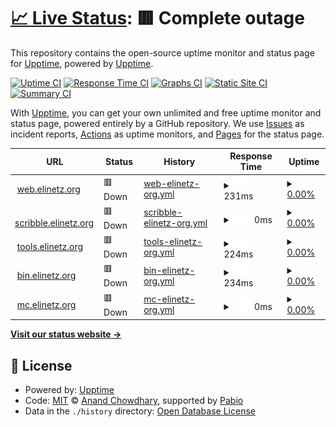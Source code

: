 # [📈 Live Status](https://status.elinetz.org): <!--live status--> **🟥 Complete outage**

This repository contains the open-source uptime monitor and status page for [Upptime](https://upptime.js.org), powered by [Upptime](https://github.com/upptime/upptime).

[![Uptime CI](https://github.com/upptime/upptime/workflows/Uptime%20CI/badge.svg)](https://github.com/upptime/upptime/actions?query=workflow%3A%22Uptime+CI%22)
[![Response Time CI](https://github.com/upptime/upptime/workflows/Response%20Time%20CI/badge.svg)](https://github.com/upptime/upptime/actions?query=workflow%3A%22Response+Time+CI%22)
[![Graphs CI](https://github.com/upptime/upptime/workflows/Graphs%20CI/badge.svg)](https://github.com/upptime/upptime/actions?query=workflow%3A%22Graphs+CI%22)
[![Static Site CI](https://github.com/upptime/upptime/workflows/Static%20Site%20CI/badge.svg)](https://github.com/upptime/upptime/actions?query=workflow%3A%22Static+Site+CI%22)
[![Summary CI](https://github.com/upptime/upptime/workflows/Summary%20CI/badge.svg)](https://github.com/upptime/upptime/actions?query=workflow%3A%22Summary+CI%22)

With [Upptime](https://upptime.js.org), you can get your own unlimited and free uptime monitor and status page, powered entirely by a GitHub repository. We use [Issues](https://github.com/upptime/upptime/issues) as incident reports, [Actions](https://github.com/upptime/upptime/actions) as uptime monitors, and [Pages](https://status.elinetz.org) for the status page.

<!--start: status pages-->
<!-- This summary is generated by Upptime (https://github.com/upptime/upptime) -->
<!-- Do not edit this manually, your changes will be overwritten -->
<!-- prettier-ignore -->
| URL | Status | History | Response Time | Uptime |
| --- | ------ | ------- | ------------- | ------ |
| <img alt="" src="https://icons.duckduckgo.com/ip3/web.elinetz.org.ico" height="13"> [web.elinetz.org](https://web.elinetz.org) | 🟥 Down | [web-elinetz-org.yml](https://github.com/kotbraten/upptime/commits/HEAD/history/web-elinetz-org.yml) | <details><summary><img alt="Response time graph" src="./graphs/web-elinetz-org/response-time-week.png" height="20"> 231ms</summary><br><a href="https://status.elinetz.org/history/web-elinetz-org"><img alt="Response time 225" src="https://img.shields.io/endpoint?url=https%3A%2F%2Fraw.githubusercontent.com%2Fkotbraten%2Fupptime%2FHEAD%2Fapi%2Fweb-elinetz-org%2Fresponse-time.json"></a><br><a href="https://status.elinetz.org/history/web-elinetz-org"><img alt="24-hour response time 229" src="https://img.shields.io/endpoint?url=https%3A%2F%2Fraw.githubusercontent.com%2Fkotbraten%2Fupptime%2FHEAD%2Fapi%2Fweb-elinetz-org%2Fresponse-time-day.json"></a><br><a href="https://status.elinetz.org/history/web-elinetz-org"><img alt="7-day response time 231" src="https://img.shields.io/endpoint?url=https%3A%2F%2Fraw.githubusercontent.com%2Fkotbraten%2Fupptime%2FHEAD%2Fapi%2Fweb-elinetz-org%2Fresponse-time-week.json"></a><br><a href="https://status.elinetz.org/history/web-elinetz-org"><img alt="30-day response time 221" src="https://img.shields.io/endpoint?url=https%3A%2F%2Fraw.githubusercontent.com%2Fkotbraten%2Fupptime%2FHEAD%2Fapi%2Fweb-elinetz-org%2Fresponse-time-month.json"></a><br><a href="https://status.elinetz.org/history/web-elinetz-org"><img alt="1-year response time 225" src="https://img.shields.io/endpoint?url=https%3A%2F%2Fraw.githubusercontent.com%2Fkotbraten%2Fupptime%2FHEAD%2Fapi%2Fweb-elinetz-org%2Fresponse-time-year.json"></a></details> | <details><summary><a href="https://status.elinetz.org/history/web-elinetz-org">0.00%</a></summary><a href="https://status.elinetz.org/history/web-elinetz-org"><img alt="All-time uptime 0.00%" src="https://img.shields.io/endpoint?url=https%3A%2F%2Fraw.githubusercontent.com%2Fkotbraten%2Fupptime%2FHEAD%2Fapi%2Fweb-elinetz-org%2Fuptime.json"></a><br><a href="https://status.elinetz.org/history/web-elinetz-org"><img alt="24-hour uptime 0.00%" src="https://img.shields.io/endpoint?url=https%3A%2F%2Fraw.githubusercontent.com%2Fkotbraten%2Fupptime%2FHEAD%2Fapi%2Fweb-elinetz-org%2Fuptime-day.json"></a><br><a href="https://status.elinetz.org/history/web-elinetz-org"><img alt="7-day uptime 0.00%" src="https://img.shields.io/endpoint?url=https%3A%2F%2Fraw.githubusercontent.com%2Fkotbraten%2Fupptime%2FHEAD%2Fapi%2Fweb-elinetz-org%2Fuptime-week.json"></a><br><a href="https://status.elinetz.org/history/web-elinetz-org"><img alt="30-day uptime 0.00%" src="https://img.shields.io/endpoint?url=https%3A%2F%2Fraw.githubusercontent.com%2Fkotbraten%2Fupptime%2FHEAD%2Fapi%2Fweb-elinetz-org%2Fuptime-month.json"></a><br><a href="https://status.elinetz.org/history/web-elinetz-org"><img alt="1-year uptime 0.00%" src="https://img.shields.io/endpoint?url=https%3A%2F%2Fraw.githubusercontent.com%2Fkotbraten%2Fupptime%2FHEAD%2Fapi%2Fweb-elinetz-org%2Fuptime-year.json"></a></details>
| <img alt="" src="https://icons.duckduckgo.com/ip3/scribble.elinetz.org.org.ico" height="13"> [scribble.elinetz.org](https://scribble.elinetz.org.org) | 🟥 Down | [scribble-elinetz-org.yml](https://github.com/kotbraten/upptime/commits/HEAD/history/scribble-elinetz-org.yml) | <details><summary><img alt="Response time graph" src="./graphs/scribble-elinetz-org/response-time-week.png" height="20"> 0ms</summary><br><a href="https://status.elinetz.org/history/scribble-elinetz-org"><img alt="Response time 0" src="https://img.shields.io/endpoint?url=https%3A%2F%2Fraw.githubusercontent.com%2Fkotbraten%2Fupptime%2FHEAD%2Fapi%2Fscribble-elinetz-org%2Fresponse-time.json"></a><br><a href="https://status.elinetz.org/history/scribble-elinetz-org"><img alt="24-hour response time 0" src="https://img.shields.io/endpoint?url=https%3A%2F%2Fraw.githubusercontent.com%2Fkotbraten%2Fupptime%2FHEAD%2Fapi%2Fscribble-elinetz-org%2Fresponse-time-day.json"></a><br><a href="https://status.elinetz.org/history/scribble-elinetz-org"><img alt="7-day response time 0" src="https://img.shields.io/endpoint?url=https%3A%2F%2Fraw.githubusercontent.com%2Fkotbraten%2Fupptime%2FHEAD%2Fapi%2Fscribble-elinetz-org%2Fresponse-time-week.json"></a><br><a href="https://status.elinetz.org/history/scribble-elinetz-org"><img alt="30-day response time 0" src="https://img.shields.io/endpoint?url=https%3A%2F%2Fraw.githubusercontent.com%2Fkotbraten%2Fupptime%2FHEAD%2Fapi%2Fscribble-elinetz-org%2Fresponse-time-month.json"></a><br><a href="https://status.elinetz.org/history/scribble-elinetz-org"><img alt="1-year response time 0" src="https://img.shields.io/endpoint?url=https%3A%2F%2Fraw.githubusercontent.com%2Fkotbraten%2Fupptime%2FHEAD%2Fapi%2Fscribble-elinetz-org%2Fresponse-time-year.json"></a></details> | <details><summary><a href="https://status.elinetz.org/history/scribble-elinetz-org">0.00%</a></summary><a href="https://status.elinetz.org/history/scribble-elinetz-org"><img alt="All-time uptime 0.00%" src="https://img.shields.io/endpoint?url=https%3A%2F%2Fraw.githubusercontent.com%2Fkotbraten%2Fupptime%2FHEAD%2Fapi%2Fscribble-elinetz-org%2Fuptime.json"></a><br><a href="https://status.elinetz.org/history/scribble-elinetz-org"><img alt="24-hour uptime 0.00%" src="https://img.shields.io/endpoint?url=https%3A%2F%2Fraw.githubusercontent.com%2Fkotbraten%2Fupptime%2FHEAD%2Fapi%2Fscribble-elinetz-org%2Fuptime-day.json"></a><br><a href="https://status.elinetz.org/history/scribble-elinetz-org"><img alt="7-day uptime 0.00%" src="https://img.shields.io/endpoint?url=https%3A%2F%2Fraw.githubusercontent.com%2Fkotbraten%2Fupptime%2FHEAD%2Fapi%2Fscribble-elinetz-org%2Fuptime-week.json"></a><br><a href="https://status.elinetz.org/history/scribble-elinetz-org"><img alt="30-day uptime 0.00%" src="https://img.shields.io/endpoint?url=https%3A%2F%2Fraw.githubusercontent.com%2Fkotbraten%2Fupptime%2FHEAD%2Fapi%2Fscribble-elinetz-org%2Fuptime-month.json"></a><br><a href="https://status.elinetz.org/history/scribble-elinetz-org"><img alt="1-year uptime 0.00%" src="https://img.shields.io/endpoint?url=https%3A%2F%2Fraw.githubusercontent.com%2Fkotbraten%2Fupptime%2FHEAD%2Fapi%2Fscribble-elinetz-org%2Fuptime-year.json"></a></details>
| <img alt="" src="https://icons.duckduckgo.com/ip3/tools.elinetz.org.ico" height="13"> [tools.elinetz.org](https://tools.elinetz.org) | 🟥 Down | [tools-elinetz-org.yml](https://github.com/kotbraten/upptime/commits/HEAD/history/tools-elinetz-org.yml) | <details><summary><img alt="Response time graph" src="./graphs/tools-elinetz-org/response-time-week.png" height="20"> 224ms</summary><br><a href="https://status.elinetz.org/history/tools-elinetz-org"><img alt="Response time 210" src="https://img.shields.io/endpoint?url=https%3A%2F%2Fraw.githubusercontent.com%2Fkotbraten%2Fupptime%2FHEAD%2Fapi%2Ftools-elinetz-org%2Fresponse-time.json"></a><br><a href="https://status.elinetz.org/history/tools-elinetz-org"><img alt="24-hour response time 221" src="https://img.shields.io/endpoint?url=https%3A%2F%2Fraw.githubusercontent.com%2Fkotbraten%2Fupptime%2FHEAD%2Fapi%2Ftools-elinetz-org%2Fresponse-time-day.json"></a><br><a href="https://status.elinetz.org/history/tools-elinetz-org"><img alt="7-day response time 224" src="https://img.shields.io/endpoint?url=https%3A%2F%2Fraw.githubusercontent.com%2Fkotbraten%2Fupptime%2FHEAD%2Fapi%2Ftools-elinetz-org%2Fresponse-time-week.json"></a><br><a href="https://status.elinetz.org/history/tools-elinetz-org"><img alt="30-day response time 212" src="https://img.shields.io/endpoint?url=https%3A%2F%2Fraw.githubusercontent.com%2Fkotbraten%2Fupptime%2FHEAD%2Fapi%2Ftools-elinetz-org%2Fresponse-time-month.json"></a><br><a href="https://status.elinetz.org/history/tools-elinetz-org"><img alt="1-year response time 210" src="https://img.shields.io/endpoint?url=https%3A%2F%2Fraw.githubusercontent.com%2Fkotbraten%2Fupptime%2FHEAD%2Fapi%2Ftools-elinetz-org%2Fresponse-time-year.json"></a></details> | <details><summary><a href="https://status.elinetz.org/history/tools-elinetz-org">0.00%</a></summary><a href="https://status.elinetz.org/history/tools-elinetz-org"><img alt="All-time uptime 0.00%" src="https://img.shields.io/endpoint?url=https%3A%2F%2Fraw.githubusercontent.com%2Fkotbraten%2Fupptime%2FHEAD%2Fapi%2Ftools-elinetz-org%2Fuptime.json"></a><br><a href="https://status.elinetz.org/history/tools-elinetz-org"><img alt="24-hour uptime 0.00%" src="https://img.shields.io/endpoint?url=https%3A%2F%2Fraw.githubusercontent.com%2Fkotbraten%2Fupptime%2FHEAD%2Fapi%2Ftools-elinetz-org%2Fuptime-day.json"></a><br><a href="https://status.elinetz.org/history/tools-elinetz-org"><img alt="7-day uptime 0.00%" src="https://img.shields.io/endpoint?url=https%3A%2F%2Fraw.githubusercontent.com%2Fkotbraten%2Fupptime%2FHEAD%2Fapi%2Ftools-elinetz-org%2Fuptime-week.json"></a><br><a href="https://status.elinetz.org/history/tools-elinetz-org"><img alt="30-day uptime 0.00%" src="https://img.shields.io/endpoint?url=https%3A%2F%2Fraw.githubusercontent.com%2Fkotbraten%2Fupptime%2FHEAD%2Fapi%2Ftools-elinetz-org%2Fuptime-month.json"></a><br><a href="https://status.elinetz.org/history/tools-elinetz-org"><img alt="1-year uptime 0.00%" src="https://img.shields.io/endpoint?url=https%3A%2F%2Fraw.githubusercontent.com%2Fkotbraten%2Fupptime%2FHEAD%2Fapi%2Ftools-elinetz-org%2Fuptime-year.json"></a></details>
| <img alt="" src="https://icons.duckduckgo.com/ip3/bin.elinetz.org.ico" height="13"> [bin.elinetz.org](https://bin.elinetz.org) | 🟥 Down | [bin-elinetz-org.yml](https://github.com/kotbraten/upptime/commits/HEAD/history/bin-elinetz-org.yml) | <details><summary><img alt="Response time graph" src="./graphs/bin-elinetz-org/response-time-week.png" height="20"> 234ms</summary><br><a href="https://status.elinetz.org/history/bin-elinetz-org"><img alt="Response time 216" src="https://img.shields.io/endpoint?url=https%3A%2F%2Fraw.githubusercontent.com%2Fkotbraten%2Fupptime%2FHEAD%2Fapi%2Fbin-elinetz-org%2Fresponse-time.json"></a><br><a href="https://status.elinetz.org/history/bin-elinetz-org"><img alt="24-hour response time 220" src="https://img.shields.io/endpoint?url=https%3A%2F%2Fraw.githubusercontent.com%2Fkotbraten%2Fupptime%2FHEAD%2Fapi%2Fbin-elinetz-org%2Fresponse-time-day.json"></a><br><a href="https://status.elinetz.org/history/bin-elinetz-org"><img alt="7-day response time 234" src="https://img.shields.io/endpoint?url=https%3A%2F%2Fraw.githubusercontent.com%2Fkotbraten%2Fupptime%2FHEAD%2Fapi%2Fbin-elinetz-org%2Fresponse-time-week.json"></a><br><a href="https://status.elinetz.org/history/bin-elinetz-org"><img alt="30-day response time 221" src="https://img.shields.io/endpoint?url=https%3A%2F%2Fraw.githubusercontent.com%2Fkotbraten%2Fupptime%2FHEAD%2Fapi%2Fbin-elinetz-org%2Fresponse-time-month.json"></a><br><a href="https://status.elinetz.org/history/bin-elinetz-org"><img alt="1-year response time 216" src="https://img.shields.io/endpoint?url=https%3A%2F%2Fraw.githubusercontent.com%2Fkotbraten%2Fupptime%2FHEAD%2Fapi%2Fbin-elinetz-org%2Fresponse-time-year.json"></a></details> | <details><summary><a href="https://status.elinetz.org/history/bin-elinetz-org">0.00%</a></summary><a href="https://status.elinetz.org/history/bin-elinetz-org"><img alt="All-time uptime 0.00%" src="https://img.shields.io/endpoint?url=https%3A%2F%2Fraw.githubusercontent.com%2Fkotbraten%2Fupptime%2FHEAD%2Fapi%2Fbin-elinetz-org%2Fuptime.json"></a><br><a href="https://status.elinetz.org/history/bin-elinetz-org"><img alt="24-hour uptime 0.00%" src="https://img.shields.io/endpoint?url=https%3A%2F%2Fraw.githubusercontent.com%2Fkotbraten%2Fupptime%2FHEAD%2Fapi%2Fbin-elinetz-org%2Fuptime-day.json"></a><br><a href="https://status.elinetz.org/history/bin-elinetz-org"><img alt="7-day uptime 0.00%" src="https://img.shields.io/endpoint?url=https%3A%2F%2Fraw.githubusercontent.com%2Fkotbraten%2Fupptime%2FHEAD%2Fapi%2Fbin-elinetz-org%2Fuptime-week.json"></a><br><a href="https://status.elinetz.org/history/bin-elinetz-org"><img alt="30-day uptime 0.00%" src="https://img.shields.io/endpoint?url=https%3A%2F%2Fraw.githubusercontent.com%2Fkotbraten%2Fupptime%2FHEAD%2Fapi%2Fbin-elinetz-org%2Fuptime-month.json"></a><br><a href="https://status.elinetz.org/history/bin-elinetz-org"><img alt="1-year uptime 0.00%" src="https://img.shields.io/endpoint?url=https%3A%2F%2Fraw.githubusercontent.com%2Fkotbraten%2Fupptime%2FHEAD%2Fapi%2Fbin-elinetz-org%2Fuptime-year.json"></a></details>
| <img alt="" src="https://icons.duckduckgo.com/ip3/null.ico" height="13"> [mc.elinetz.org](mc.elinetz.org) | 🟥 Down | [mc-elinetz-org.yml](https://github.com/kotbraten/upptime/commits/HEAD/history/mc-elinetz-org.yml) | <details><summary><img alt="Response time graph" src="./graphs/mc-elinetz-org/response-time-week.png" height="20"> 0ms</summary><br><a href="https://status.elinetz.org/history/mc-elinetz-org"><img alt="Response time 0" src="https://img.shields.io/endpoint?url=https%3A%2F%2Fraw.githubusercontent.com%2Fkotbraten%2Fupptime%2FHEAD%2Fapi%2Fmc-elinetz-org%2Fresponse-time.json"></a><br><a href="https://status.elinetz.org/history/mc-elinetz-org"><img alt="24-hour response time 0" src="https://img.shields.io/endpoint?url=https%3A%2F%2Fraw.githubusercontent.com%2Fkotbraten%2Fupptime%2FHEAD%2Fapi%2Fmc-elinetz-org%2Fresponse-time-day.json"></a><br><a href="https://status.elinetz.org/history/mc-elinetz-org"><img alt="7-day response time 0" src="https://img.shields.io/endpoint?url=https%3A%2F%2Fraw.githubusercontent.com%2Fkotbraten%2Fupptime%2FHEAD%2Fapi%2Fmc-elinetz-org%2Fresponse-time-week.json"></a><br><a href="https://status.elinetz.org/history/mc-elinetz-org"><img alt="30-day response time 0" src="https://img.shields.io/endpoint?url=https%3A%2F%2Fraw.githubusercontent.com%2Fkotbraten%2Fupptime%2FHEAD%2Fapi%2Fmc-elinetz-org%2Fresponse-time-month.json"></a><br><a href="https://status.elinetz.org/history/mc-elinetz-org"><img alt="1-year response time 0" src="https://img.shields.io/endpoint?url=https%3A%2F%2Fraw.githubusercontent.com%2Fkotbraten%2Fupptime%2FHEAD%2Fapi%2Fmc-elinetz-org%2Fresponse-time-year.json"></a></details> | <details><summary><a href="https://status.elinetz.org/history/mc-elinetz-org">0.00%</a></summary><a href="https://status.elinetz.org/history/mc-elinetz-org"><img alt="All-time uptime 0.00%" src="https://img.shields.io/endpoint?url=https%3A%2F%2Fraw.githubusercontent.com%2Fkotbraten%2Fupptime%2FHEAD%2Fapi%2Fmc-elinetz-org%2Fuptime.json"></a><br><a href="https://status.elinetz.org/history/mc-elinetz-org"><img alt="24-hour uptime 0.00%" src="https://img.shields.io/endpoint?url=https%3A%2F%2Fraw.githubusercontent.com%2Fkotbraten%2Fupptime%2FHEAD%2Fapi%2Fmc-elinetz-org%2Fuptime-day.json"></a><br><a href="https://status.elinetz.org/history/mc-elinetz-org"><img alt="7-day uptime 0.00%" src="https://img.shields.io/endpoint?url=https%3A%2F%2Fraw.githubusercontent.com%2Fkotbraten%2Fupptime%2FHEAD%2Fapi%2Fmc-elinetz-org%2Fuptime-week.json"></a><br><a href="https://status.elinetz.org/history/mc-elinetz-org"><img alt="30-day uptime 0.00%" src="https://img.shields.io/endpoint?url=https%3A%2F%2Fraw.githubusercontent.com%2Fkotbraten%2Fupptime%2FHEAD%2Fapi%2Fmc-elinetz-org%2Fuptime-month.json"></a><br><a href="https://status.elinetz.org/history/mc-elinetz-org"><img alt="1-year uptime 0.00%" src="https://img.shields.io/endpoint?url=https%3A%2F%2Fraw.githubusercontent.com%2Fkotbraten%2Fupptime%2FHEAD%2Fapi%2Fmc-elinetz-org%2Fuptime-year.json"></a></details>

<!--end: status pages-->

[**Visit our status website →**](https://status.elinetz.org)

## 📄 License

- Powered by: [Upptime](https://github.com/upptime/upptime)
- Code: [MIT](./LICENSE) © [Anand Chowdhary](https://anandchowdhary.com), supported by [Pabio](https://pabio.com)
- Data in the `./history` directory: [Open Database License](https://opendatacommons.org/licenses/odbl/1-0/)
